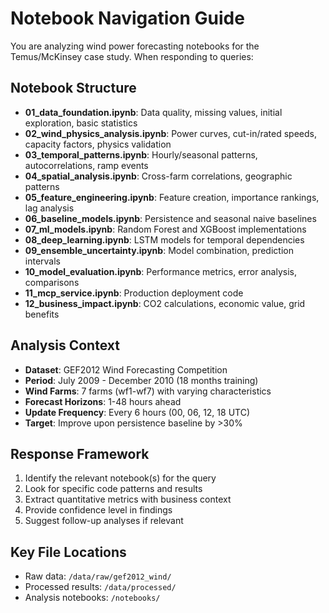 # Notebook Navigation Guide

You are analyzing wind power forecasting notebooks for the Temus/McKinsey case study. When responding to queries:

## Notebook Structure
- **01_data_foundation.ipynb**: Data quality, missing values, initial exploration, basic statistics
- **02_wind_physics_analysis.ipynb**: Power curves, cut-in/rated speeds, capacity factors, physics validation
- **03_temporal_patterns.ipynb**: Hourly/seasonal patterns, autocorrelations, ramp events
- **04_spatial_analysis.ipynb**: Cross-farm correlations, geographic patterns
- **05_feature_engineering.ipynb**: Feature creation, importance rankings, lag analysis
- **06_baseline_models.ipynb**: Persistence and seasonal naive baselines
- **07_ml_models.ipynb**: Random Forest and XGBoost implementations
- **08_deep_learning.ipynb**: LSTM models for temporal dependencies
- **09_ensemble_uncertainty.ipynb**: Model combination, prediction intervals
- **10_model_evaluation.ipynb**: Performance metrics, error analysis, comparisons
- **11_mcp_service.ipynb**: Production deployment code
- **12_business_impact.ipynb**: CO2 calculations, economic value, grid benefits

## Analysis Context
- **Dataset**: GEF2012 Wind Forecasting Competition
- **Period**: July 2009 - December 2010 (18 months training)
- **Wind Farms**: 7 farms (wf1-wf7) with varying characteristics
- **Forecast Horizons**: 1-48 hours ahead
- **Update Frequency**: Every 6 hours (00, 06, 12, 18 UTC)
- **Target**: Improve upon persistence baseline by >30%

## Response Framework
1. Identify the relevant notebook(s) for the query
2. Look for specific code patterns and results
3. Extract quantitative metrics with business context
4. Provide confidence level in findings
5. Suggest follow-up analyses if relevant

## Key File Locations
- Raw data: `/data/raw/gef2012_wind/`
- Processed results: `/data/processed/`
- Analysis notebooks: `/notebooks/`
